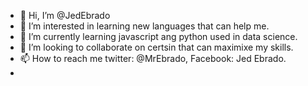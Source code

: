 - 👋 Hi, I’m @JedEbrado
- 👀 I’m interested in learning new languages that can help me.
- 🌱 I’m currently learning javascript ang python used in data science.
- 💞️ I’m looking to collaborate on certsin that can maximixe my skills.
- 📫 How to reach me twitter: @MrEbrado, Facebook: Jed Ebrado.
- 

<!---
JedEbrado/JedEbrado is a ✨ special ✨ repository because its `README.md` (this file) appears on your GitHub profile.
You can click the Preview link to take a look at your changes.
--->

